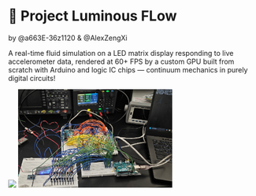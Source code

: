 # 🌊 **Project Luminous FLow**
by @a663E-36z1120 & @AlexZengXi 

A real-time fluid simulation on a LED matrix display responding to live accelerometer data, rendered at 60+ FPS by a custom GPU built from scratch with Arduino and logic IC chips — continuum mechanics in purely digital circuits!

<p float="left">
  <img src="Assets/Demo.gif" height="200" />
  <img src="Assets/Circuit.jpg" height="200" /> 
</p>
